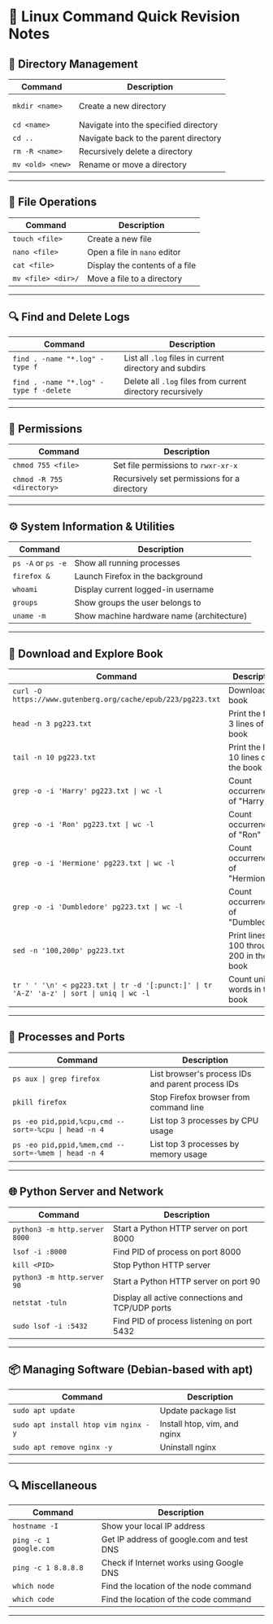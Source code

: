 # 🐧 Linux Command Quick Revision Notes

## 📁 Directory Management

| **Command**      | **Description**                        |
|------------------|----------------------------------------|
| <pre>```mkdir <name>```</pre>   | Create a new directory                 |
| `cd <name>`      | Navigate into the specified directory  |
| `cd ..`          | Navigate back to the parent directory  |
| `rm -R <name>`   | Recursively delete a directory         |
| `mv <old> <new>` | Rename or move a directory             |

---

## 📄 File Operations

| **Command**            | **Description**                          |
|------------------------|------------------------------------------|
| `touch <file>`         | Create a new file                        |
| `nano <file>`          | Open a file in `nano` editor             |
| `cat <file>`           | Display the contents of a file           |
| `mv <file> <dir>/`     | Move a file to a directory               |

---

## 🔍 Find and Delete Logs

| **Command**                                  | **Description**                                           |
|---------------------------------------------|-----------------------------------------------------------|
| `find . -name "*.log" -type f`              | List all `.log` files in current directory and subdirs    |
| `find . -name "*.log" -type f -delete`      | Delete all `.log` files from current directory recursively|

---

## 🔐 Permissions

| **Command**                            | **Description**                                    |
|----------------------------------------|----------------------------------------------------|
| `chmod 755 <file>`                     | Set file permissions to `rwxr-xr-x`                |
| `chmod -R 755 <directory>`             | Recursively set permissions for a directory        |

---

## ⚙️ System Information & Utilities

| **Command**         | **Description**                             |
|---------------------|---------------------------------------------|
| `ps -A` or `ps -e`  | Show all running processes                  |
| `firefox &`         | Launch Firefox in the background            |
| `whoami`            | Display current logged-in username          |
| `groups`            | Show groups the user belongs to             |
| `uname -m`          | Show machine hardware name (architecture)   |

---

## 📘 Download and Explore Book

| **Command**                                          | **Description**                                                   |
|------------------------------------------------------|-------------------------------------------------------------------|
| `curl -O https://www.gutenberg.org/cache/epub/223/pg223.txt` | Download the book                                                 |
| `head -n 3 pg223.txt`                                | Print the first 3 lines of the book                               |
| `tail -n 10 pg223.txt`                               | Print the last 10 lines of the book                               |
| `grep -o -i 'Harry' pg223.txt \| wc -l`              | Count occurrences of "Harry"                                      |
| `grep -o -i 'Ron' pg223.txt \| wc -l`                | Count occurrences of "Ron"                                        |
| `grep -o -i 'Hermione' pg223.txt \| wc -l`           | Count occurrences of "Hermione"                                   |
| `grep -o -i 'Dumbledore' pg223.txt \| wc -l`         | Count occurrences of "Dumbledore"                                 |
| `sed -n '100,200p' pg223.txt`                        | Print lines 100 through 200 in the book                           |
| `tr ' ' '\n' < pg223.txt \| tr -d '[:punct:]' \| tr 'A-Z' 'a-z' \| sort \| uniq \| wc -l` | Count unique words in the book  |

---

## 🧠 Processes and Ports

| **Command**                                      | **Description**                                                   |
|--------------------------------------------------|-------------------------------------------------------------------|
| `ps aux \| grep firefox`                         | List browser's process IDs and parent process IDs                 |
| `pkill firefox`                                  | Stop Firefox browser from command line                            |
| `ps -eo pid,ppid,%cpu,cmd --sort=-%cpu \| head -n 4` | List top 3 processes by CPU usage                              |
| `ps -eo pid,ppid,%mem,cmd --sort=-%mem \| head -n 4` | List top 3 processes by memory usage                           |

---

## 🌐 Python Server and Network

| **Command**                      | **Description**                                           |
|----------------------------------|-----------------------------------------------------------|
| `python3 -m http.server 8000`    | Start a Python HTTP server on port 8000                  |
| `lsof -i :8000`                  | Find PID of process on port 8000                         |
| `kill <PID>`                     | Stop Python HTTP server                                  |
| `python3 -m http.server 90`      | Start a Python HTTP server on port 90                    |
| `netstat -tuln`                  | Display all active connections and TCP/UDP ports         |
| `sudo lsof -i :5432`             | Find PID of process listening on port 5432               |

---

## 📦 Managing Software (Debian-based with apt)

| **Command**                           | **Description**                     |
|----------------------------------------|-------------------------------------|
| `sudo apt update`                      | Update package list                 |
| `sudo apt install htop vim nginx -y`  | Install htop, vim, and nginx        |
| `sudo apt remove nginx -y`            | Uninstall nginx                     |

---

## 🔍 Miscellaneous

| **Command**               | **Description**                            |
|---------------------------|--------------------------------------------|
| `hostname -I`             | Show your local IP address                 |
| `ping -c 1 google.com`    | Get IP address of google.com and test DNS  |
| `ping -c 1 8.8.8.8`       | Check if Internet works using Google DNS   |
| `which node`              | Find the location of the node command      |
| `which code`              | Find the location of the code command      |

---
